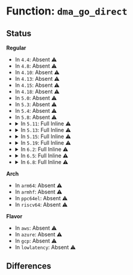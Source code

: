 # Function: <code>dma_go_direct</code>

## Status
<b>Regular</b>
<ul>
<li>
In <code>4.4</code>: Absent ⚠️
</li>
<li>
In <code>4.8</code>: Absent ⚠️
</li>
<li>
In <code>4.10</code>: Absent ⚠️
</li>
<li>
In <code>4.13</code>: Absent ⚠️
</li>
<li>
In <code>4.15</code>: Absent ⚠️
</li>
<li>
In <code>4.18</code>: Absent ⚠️
</li>
<li>
In <code>5.0</code>: Absent ⚠️
</li>
<li>
In <code>5.3</code>: Absent ⚠️
</li>
<li>
In <code>5.4</code>: Absent ⚠️
</li>
<li>
In <code>5.8</code>: Absent ⚠️
</li>
<li>
<details>
<summary>In <code>5.11</code>: Full Inline ⚠️</summary>

**Collision:** Unique Static

**Inline:** Full

**Transformation:** False

**Instances:**

```
In kernel/dma/mapping.c (ffffffff81137c69)
Location: kernel/dma/mapping.c:109
Inline: True
Inline callers:
  - kernel/dma/mapping.c:dma_need_sync
  - kernel/dma/mapping.c:dma_max_mapping_size
  - kernel/dma/mapping.c:dma_free_pages
  - kernel/dma/mapping.c:dma_alloc_pages
  - kernel/dma/mapping.c:dma_free_attrs
  - kernel/dma/mapping.c:dma_alloc_attrs
  - kernel/dma/mapping.c:dma_get_required_mask
  - kernel/dma/mapping.c:dma_mmap_attrs
  - kernel/dma/mapping.c:dma_can_mmap
  - kernel/dma/mapping.c:dma_get_sgtable_attrs
  - kernel/dma/mapping.c:dma_sync_sg_for_device
  - kernel/dma/mapping.c:dma_sync_sg_for_cpu
  - kernel/dma/mapping.c:dma_sync_single_for_device
  - kernel/dma/mapping.c:dma_sync_single_for_cpu
  - kernel/dma/mapping.c:dma_map_resource
  - kernel/dma/mapping.c:dma_unmap_sg_attrs
  - kernel/dma/mapping.c:dma_map_sg_attrs
  - kernel/dma/mapping.c:dma_unmap_page_attrs
  - kernel/dma/mapping.c:dma_map_page_attrs
```
</details>
</li>
<li>
<details>
<summary>In <code>5.13</code>: Full Inline ⚠️</summary>

**Collision:** Unique Static

**Inline:** Full

**Transformation:** False

**Instances:**

```
In kernel/dma/mapping.c (ffffffff81138ca5)
Location: kernel/dma/mapping.c:111
Inline: True
Inline callers:
  - kernel/dma/mapping.c:dma_need_sync
  - kernel/dma/mapping.c:dma_max_mapping_size
  - kernel/dma/mapping.c:dma_free_pages
  - kernel/dma/mapping.c:__dma_alloc_pages
  - kernel/dma/mapping.c:dma_free_attrs
  - kernel/dma/mapping.c:dma_alloc_attrs
  - kernel/dma/mapping.c:dma_get_required_mask
  - kernel/dma/mapping.c:dma_mmap_attrs
  - kernel/dma/mapping.c:dma_can_mmap
  - kernel/dma/mapping.c:dma_get_sgtable_attrs
  - kernel/dma/mapping.c:dma_sync_sg_for_device
  - kernel/dma/mapping.c:dma_sync_sg_for_cpu
  - kernel/dma/mapping.c:dma_sync_single_for_device
  - kernel/dma/mapping.c:dma_sync_single_for_cpu
  - kernel/dma/mapping.c:dma_map_resource
  - kernel/dma/mapping.c:dma_unmap_sg_attrs
  - kernel/dma/mapping.c:dma_map_sg_attrs
  - kernel/dma/mapping.c:dma_unmap_page_attrs
  - kernel/dma/mapping.c:dma_map_page_attrs
```
</details>
</li>
<li>
<details>
<summary>In <code>5.15</code>: Full Inline ⚠️</summary>

**Collision:** Unique Static

**Inline:** Full

**Transformation:** False

**Instances:**

```
In kernel/dma/mapping.c (ffffffff8115bbb5)
Location: kernel/dma/mapping.c:111
Inline: True
Inline callers:
  - kernel/dma/mapping.c:dma_need_sync
  - kernel/dma/mapping.c:dma_max_mapping_size
  - kernel/dma/mapping.c:dma_free_pages
  - kernel/dma/mapping.c:__dma_alloc_pages
  - kernel/dma/mapping.c:dma_free_attrs
  - kernel/dma/mapping.c:dma_alloc_attrs
  - kernel/dma/mapping.c:dma_get_required_mask
  - kernel/dma/mapping.c:dma_mmap_attrs
  - kernel/dma/mapping.c:dma_can_mmap
  - kernel/dma/mapping.c:dma_get_sgtable_attrs
  - kernel/dma/mapping.c:dma_sync_sg_for_device
  - kernel/dma/mapping.c:dma_sync_sg_for_cpu
  - kernel/dma/mapping.c:dma_sync_single_for_device
  - kernel/dma/mapping.c:dma_sync_single_for_cpu
  - kernel/dma/mapping.c:dma_unmap_resource
  - kernel/dma/mapping.c:dma_map_resource
  - kernel/dma/mapping.c:dma_unmap_sg_attrs
  - kernel/dma/mapping.c:__dma_map_sg_attrs
  - kernel/dma/mapping.c:dma_unmap_page_attrs
  - kernel/dma/mapping.c:dma_map_page_attrs
```
</details>
</li>
<li>
<details>
<summary>In <code>5.19</code>: Full Inline ⚠️</summary>

**Collision:** Unique Static

**Inline:** Full

**Transformation:** False

**Instances:**

```
In kernel/dma/mapping.c (ffffffff8118573f)
Location: kernel/dma/mapping.c:111
Inline: True
Inline callers:
  - kernel/dma/mapping.c:dma_need_sync
  - kernel/dma/mapping.c:dma_max_mapping_size
  - kernel/dma/mapping.c:dma_free_pages
  - kernel/dma/mapping.c:__dma_alloc_pages
  - kernel/dma/mapping.c:dma_free_attrs
  - kernel/dma/mapping.c:dma_alloc_attrs
  - kernel/dma/mapping.c:dma_get_required_mask
  - kernel/dma/mapping.c:dma_mmap_attrs
  - kernel/dma/mapping.c:dma_can_mmap
  - kernel/dma/mapping.c:dma_get_sgtable_attrs
  - kernel/dma/mapping.c:dma_sync_sg_for_device
  - kernel/dma/mapping.c:dma_sync_sg_for_cpu
  - kernel/dma/mapping.c:dma_sync_single_for_device
  - kernel/dma/mapping.c:dma_sync_single_for_cpu
  - kernel/dma/mapping.c:dma_unmap_resource
  - kernel/dma/mapping.c:dma_map_resource
  - kernel/dma/mapping.c:dma_unmap_sg_attrs
  - kernel/dma/mapping.c:__dma_map_sg_attrs
  - kernel/dma/mapping.c:dma_unmap_page_attrs
  - kernel/dma/mapping.c:dma_map_page_attrs
```
</details>
</li>
<li>
<details>
<summary>In <code>6.2</code>: Full Inline ⚠️</summary>

**Collision:** Unique Static

**Inline:** Full

**Transformation:** False

**Instances:**

```
In kernel/dma/mapping.c (ffffffff811c108f)
Location: kernel/dma/mapping.c:112
Inline: True
Inline callers:
  - kernel/dma/mapping.c:dma_need_sync
  - kernel/dma/mapping.c:dma_max_mapping_size
  - kernel/dma/mapping.c:dma_free_pages
  - kernel/dma/mapping.c:__dma_alloc_pages
  - kernel/dma/mapping.c:dma_free_attrs
  - kernel/dma/mapping.c:dma_alloc_attrs
  - kernel/dma/mapping.c:dma_get_required_mask
  - kernel/dma/mapping.c:dma_mmap_attrs
  - kernel/dma/mapping.c:dma_can_mmap
  - kernel/dma/mapping.c:dma_get_sgtable_attrs
  - kernel/dma/mapping.c:dma_sync_sg_for_device
  - kernel/dma/mapping.c:dma_sync_sg_for_cpu
  - kernel/dma/mapping.c:dma_sync_single_for_device
  - kernel/dma/mapping.c:dma_sync_single_for_cpu
  - kernel/dma/mapping.c:dma_unmap_resource
  - kernel/dma/mapping.c:dma_map_resource
  - kernel/dma/mapping.c:dma_unmap_sg_attrs
  - kernel/dma/mapping.c:__dma_map_sg_attrs
  - kernel/dma/mapping.c:dma_unmap_page_attrs
  - kernel/dma/mapping.c:dma_map_page_attrs
```
</details>
</li>
<li>
<details>
<summary>In <code>6.5</code>: Full Inline ⚠️</summary>

**Collision:** Unique Static

**Inline:** Full

**Transformation:** False

**Instances:**

```
In kernel/dma/mapping.c (ffffffff811d3aff)
Location: kernel/dma/mapping.c:116
Inline: True
Inline callers:
  - kernel/dma/mapping.c:dma_need_sync
  - kernel/dma/mapping.c:dma_opt_mapping_size
  - kernel/dma/mapping.c:dma_free_pages
  - kernel/dma/mapping.c:__dma_alloc_pages
  - kernel/dma/mapping.c:dma_free_attrs
  - kernel/dma/mapping.c:dma_alloc_attrs
  - kernel/dma/mapping.c:dma_get_required_mask
  - kernel/dma/mapping.c:dma_mmap_attrs
  - kernel/dma/mapping.c:dma_can_mmap
  - kernel/dma/mapping.c:dma_get_sgtable_attrs
  - kernel/dma/mapping.c:dma_sync_sg_for_device
  - kernel/dma/mapping.c:dma_sync_sg_for_cpu
  - kernel/dma/mapping.c:dma_sync_single_for_device
  - kernel/dma/mapping.c:dma_sync_single_for_cpu
  - kernel/dma/mapping.c:dma_unmap_resource
  - kernel/dma/mapping.c:dma_map_resource
  - kernel/dma/mapping.c:dma_unmap_sg_attrs
  - kernel/dma/mapping.c:__dma_map_sg_attrs
  - kernel/dma/mapping.c:dma_unmap_page_attrs
  - kernel/dma/mapping.c:dma_map_page_attrs
```
</details>
</li>
<li>
<details>
<summary>In <code>6.8</code>: Full Inline ⚠️</summary>

**Collision:** Unique Static

**Inline:** Full

**Transformation:** False

**Instances:**

```
In kernel/dma/mapping.c (ffffffff811e879f)
Location: kernel/dma/mapping.c:116
Inline: True
Inline callers:
  - kernel/dma/mapping.c:dma_need_sync
  - kernel/dma/mapping.c:dma_opt_mapping_size
  - kernel/dma/mapping.c:dma_addressing_limited
  - kernel/dma/mapping.c:dma_free_pages
  - kernel/dma/mapping.c:__dma_alloc_pages
  - kernel/dma/mapping.c:dma_free_attrs
  - kernel/dma/mapping.c:dma_alloc_attrs
  - kernel/dma/mapping.c:dma_mmap_attrs
  - kernel/dma/mapping.c:dma_can_mmap
  - kernel/dma/mapping.c:dma_get_sgtable_attrs
  - kernel/dma/mapping.c:dma_sync_sg_for_device
  - kernel/dma/mapping.c:dma_sync_sg_for_cpu
  - kernel/dma/mapping.c:dma_sync_single_for_device
  - kernel/dma/mapping.c:dma_sync_single_for_cpu
  - kernel/dma/mapping.c:dma_unmap_resource
  - kernel/dma/mapping.c:dma_map_resource
  - kernel/dma/mapping.c:dma_unmap_sg_attrs
  - kernel/dma/mapping.c:__dma_map_sg_attrs
  - kernel/dma/mapping.c:dma_unmap_page_attrs
  - kernel/dma/mapping.c:dma_map_page_attrs
```
</details>
</li>
</ul>
<b>Arch</b>
<ul>
<li>
In <code>arm64</code>: Absent ⚠️
</li>
<li>
In <code>armhf</code>: Absent ⚠️
</li>
<li>
In <code>ppc64el</code>: Absent ⚠️
</li>
<li>
In <code>riscv64</code>: Absent ⚠️
</li>
</ul>
<b>Flavor</b>
<ul>
<li>
In <code>aws</code>: Absent ⚠️
</li>
<li>
In <code>azure</code>: Absent ⚠️
</li>
<li>
In <code>gcp</code>: Absent ⚠️
</li>
<li>
In <code>lowlatency</code>: Absent ⚠️
</li>
</ul>

## Differences
